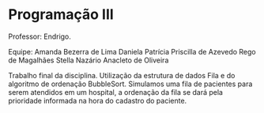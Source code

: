 # Programação III
Professor: Endrigo.

Equipe: Amanda Bezerra de Lima
        Daniela
        Patrícia
        Priscilla de Azevedo Rego de Magalhães
        Stella Nazário Anacleto de Oliveira

Trabalho final da disciplina. Utilização da estrutura de dados Fila e do algoritmo de ordenação BubbleSort. Simulamos uma fila de pacientes para serem atendidos em um hospital, a ordenação da fila se dará pela prioridade informada na hora do cadastro do paciente.
